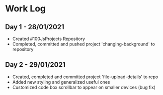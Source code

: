 # Work Log
## Day 1 - 28/01/2021
* Created #100JsProjects Repository
* Completed, committed and pushed project 'changing-background' to repository

## Day 2 - 29/01/2021
- Created, completed and committed project 'file-upload-details' to repo
- Added new styling and generalized useful ones
- Customized code box scrollbar to appear on smaller devices (bug fix)